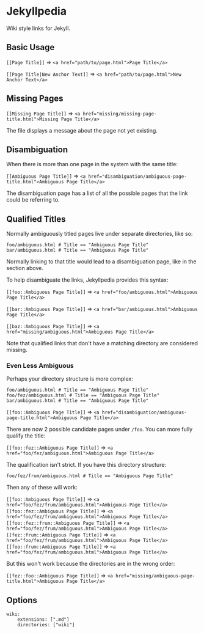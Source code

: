 Jekyllpedia
===========

Wiki style links for Jekyll.

## Basic Usage

`[[Page Title]]` => `<a href="path/to/page.html">Page Title</a>`

`[[Page Title|New Anchor Text]]` => `<a href="path/to/page.html">New Anchor Text</a>`

## Missing Pages

`[[Missing Page Title]]` => `<a href="missing/missing-page-title.html">Missing Page Title</a>`

The file displays a message about the page not yet existing.

## Disambiguation

When there is more than one page in the system with the same title:

`[[Ambiguous Page Title]]` => `<a href="disambiguation/ambiguous-page-title.html">Ambiguous Page Title</a>`

The disambiguation page has a list of all the possible pages that the link could be referring to.

## Qualified Titles

Normally ambiguously titled pages live under separate directories, like so:

```
foo/ambiguous.html # Title == "Ambiguous Page Title"
bar/ambiguous.html # Title == "Ambiguous Page Title"
```

Normally linking to that title would lead to a disambiguation page, like in the section above.

To help disambiguate the links, Jekyllpedia provides this syntax:

`[[foo::Ambiguous Page Title]]` => `<a href="foo/ambiguous.html">Ambiguous Page Title</a>`

`[[bar::Ambiguous Page Title]]` => `<a href="bar/ambiguous.html">Ambiguous Page Title</a>`

`[[baz::Ambiguous Page Title]]` => `<a href="missing/ambiguous.html">Ambiguous Page Title</a>`

Note that qualified links that don't have a matching directory are considered missing.

### Even Less Ambiguous

Perhaps your directory structure is more complex:

```
foo/ambiguous.html # Title == "Ambiguous Page Title"
foo/fez/ambiguous.html # Title == "Ambiguous Page Title"
bar/ambiguous.html # Title == "Ambiguous Page Title"
```

`[[foo::Ambiguous Page Title]]` => `<a href="disambiguation/ambiguous-page-title.html">Ambiguous Page Title</a>`

There are now 2 possible candidate pages under `/foo`. You can more fully qualify the title:

`[[foo::fez::Ambiguous Page Title]]` => `<a href="foo/fez/ambiguous.html">Ambiguous Page Title</a>`

The qualification isn't strict. If you have this directory structure:

```
foo/fez/frum/ambiguous.html # Title == "Ambiguous Page Title"
```

Then any of these will work:

`[[foo::Ambiguous Page Title]]` => `<a href="foo/fez/frum/ambiguous.html">Ambiguous Page Title</a>`
`[[foo::fez::Ambiguous Page Title]]` => `<a href="foo/fez/frum/ambiguous.html">Ambiguous Page Title</a>`
`[[foo::fez::frum::Ambiguous Page Title]]` => `<a href="foo/fez/frum/ambiguous.html">Ambiguous Page Title</a>`
`[[fez::frum::Ambiguous Page Title]]` => `<a href="foo/fez/frum/ambiguous.html">Ambiguous Page Title</a>`
`[[foo::frum::Ambiguous Page Title]]` => `<a href="foo/fez/frum/ambiguous.html">Ambiguous Page Title</a>`

But this won't work because the directories are in the wrong order:

`[[fez::foo::Ambiguous Page Title]]` => `<a href="missing/ambiguous-page-title.html">Ambiguous Page Title</a>`

## Options

```
wiki:
    extensions: [".md"]
    directories: ["wiki"]
```